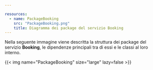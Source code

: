 ```yaml
---

resources:
  - name: PackageBooking
    src: "PackageBooking.png"
    title: Diagramma dei package del servizio Booking
---
```


Nella seguente immagine viene descritta la struttura dei package del servizio **Booking**, le dipendenze principali tra di essi e le classi al loro interno.

{{< img name="PackageBooking" size="large" lazy=false >}}


